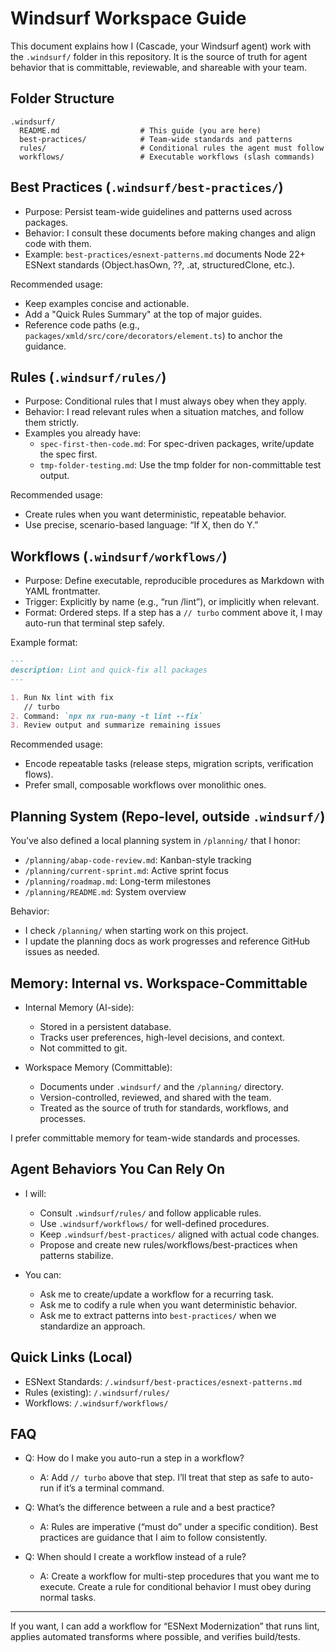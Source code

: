 # Windsurf Workspace Guide

This document explains how I (Cascade, your Windsurf agent) work with the `.windsurf/` folder in this repository. It is the source of truth for agent behavior that is committable, reviewable, and shareable with your team.

## Folder Structure

```
.windsurf/
  README.md                  # This guide (you are here)
  best-practices/            # Team-wide standards and patterns
  rules/                     # Conditional rules the agent must follow
  workflows/                 # Executable workflows (slash commands)
```

## Best Practices (`.windsurf/best-practices/`)

- Purpose: Persist team-wide guidelines and patterns used across packages.
- Behavior: I consult these documents before making changes and align code with them.
- Example: `best-practices/esnext-patterns.md` documents Node 22+ ESNext standards (Object.hasOwn, ??, .at, structuredClone, etc.).

Recommended usage:

- Keep examples concise and actionable.
- Add a "Quick Rules Summary" at the top of major guides.
- Reference code paths (e.g., `packages/xmld/src/core/decorators/element.ts`) to anchor the guidance.

## Rules (`.windsurf/rules/`)

- Purpose: Conditional rules that I must always obey when they apply.
- Behavior: I read relevant rules when a situation matches, and follow them strictly.
- Examples you already have:
  - `spec-first-then-code.md`: For spec-driven packages, write/update the spec first.
  - `tmp-folder-testing.md`: Use the tmp folder for non-committable test output.

Recommended usage:

- Create rules when you want deterministic, repeatable behavior.
- Use precise, scenario-based language: “If X, then do Y.”

## Workflows (`.windsurf/workflows/`)

- Purpose: Define executable, reproducible procedures as Markdown with YAML frontmatter.
- Trigger: Explicitly by name (e.g., “run /lint”), or implicitly when relevant.
- Format: Ordered steps. If a step has a `// turbo` comment above it, I may auto-run that terminal step safely.

Example format:

```md
---
description: Lint and quick-fix all packages
---

1. Run Nx lint with fix
   // turbo
2. Command: `npx nx run-many -t lint --fix`
3. Review output and summarize remaining issues
```

Recommended usage:

- Encode repeatable tasks (release steps, migration scripts, verification flows).
- Prefer small, composable workflows over monolithic ones.

## Planning System (Repo-level, outside `.windsurf/`)

You’ve also defined a local planning system in `/planning/` that I honor:

- `/planning/abap-code-review.md`: Kanban-style tracking
- `/planning/current-sprint.md`: Active sprint focus
- `/planning/roadmap.md`: Long-term milestones
- `/planning/README.md`: System overview

Behavior:

- I check `/planning/` when starting work on this project.
- I update the planning docs as work progresses and reference GitHub issues as needed.

## Memory: Internal vs. Workspace-Committable

- Internal Memory (AI-side):

  - Stored in a persistent database.
  - Tracks user preferences, high-level decisions, and context.
  - Not committed to git.

- Workspace Memory (Committable):
  - Documents under `.windsurf/` and the `/planning/` directory.
  - Version-controlled, reviewed, and shared with the team.
  - Treated as the source of truth for standards, workflows, and processes.

I prefer committable memory for team-wide standards and processes.

## Agent Behaviors You Can Rely On

- I will:

  - Consult `.windsurf/rules/` and follow applicable rules.
  - Use `.windsurf/workflows/` for well-defined procedures.
  - Keep `.windsurf/best-practices/` aligned with actual code changes.
  - Propose and create new rules/workflows/best-practices when patterns stabilize.

- You can:
  - Ask me to create/update a workflow for a recurring task.
  - Ask me to codify a rule when you want deterministic behavior.
  - Ask me to extract patterns into `best-practices/` when we standardize an approach.

## Quick Links (Local)

- ESNext Standards: `/.windsurf/best-practices/esnext-patterns.md`
- Rules (existing): `/.windsurf/rules/`
- Workflows: `/.windsurf/workflows/`

## FAQ

- Q: How do I make you auto-run a step in a workflow?

  - A: Add `// turbo` above that step. I’ll treat that step as safe to auto-run if it’s a terminal command.

- Q: What’s the difference between a rule and a best practice?

  - A: Rules are imperative (“must do” under a specific condition). Best practices are guidance that I aim to follow consistently.

- Q: When should I create a workflow instead of a rule?
  - A: Create a workflow for multi-step procedures that you want me to execute. Create a rule for conditional behavior I must obey during normal tasks.

---

If you want, I can add a workflow for “ESNext Modernization” that runs lint, applies automated transforms where possible, and verifies build/tests.

